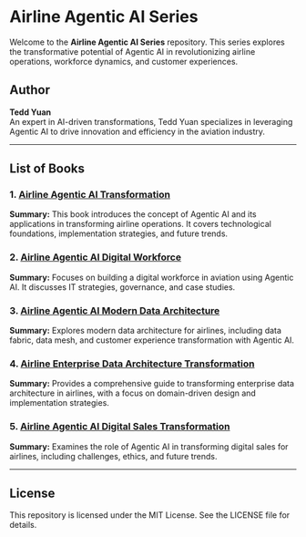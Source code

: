 # Airline Agentic AI Series

Welcome to the **Airline Agentic AI Series** repository. This series explores the transformative potential of Agentic AI in revolutionizing airline operations, workforce dynamics, and customer experiences.

## Author
**Tedd Yuan**  
An expert in AI-driven transformations, Tedd Yuan specializes in leveraging Agentic AI to drive innovation and efficiency in the aviation industry.

---

## List of Books

### 1. [Airline Agentic AI Transformation](1_airline_agentic_ai_transformation/)
**Summary:** This book introduces the concept of Agentic AI and its applications in transforming airline operations. It covers technological foundations, implementation strategies, and future trends.

### 2. [Airline Agentic AI Digital Workforce](2_airline_agentic_ai_digital_workforce/)
**Summary:** Focuses on building a digital workforce in aviation using Agentic AI. It discusses IT strategies, governance, and case studies.

### 3. [Airline Agentic AI Modern Data Architecture](3_airline_agentic_ai_modern_data_architecture/)
**Summary:** Explores modern data architecture for airlines, including data fabric, data mesh, and customer experience transformation with Agentic AI.

### 4. [Airline Enterprise Data Architecture Transformation](4_airline_enterprise_data_architecture_transform/)
**Summary:** Provides a comprehensive guide to transforming enterprise data architecture in airlines, with a focus on domain-driven design and implementation strategies.

### 5. [Airline Agentic AI Digital Sales Transformation](5_airline_agentic_ai_digital_sales_transformation/)
**Summary:** Examines the role of Agentic AI in transforming digital sales for airlines, including challenges, ethics, and future trends.

---

## License
This repository is licensed under the MIT License. See the LICENSE file for details.


